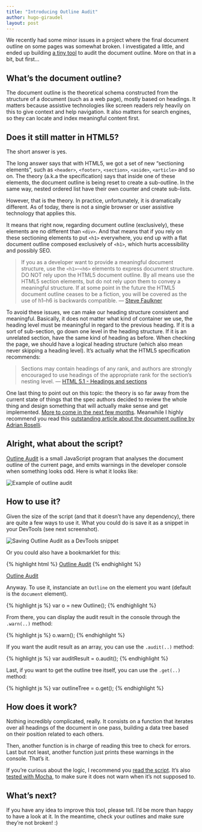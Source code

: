 ```yaml
---
title: "Introducing Outline Audit"
author: hugo-giraudel
layout: post
---
```


We recently had some minor issues in a project where the final document outline on some pages was somewhat broken. I investigated a little, and ended up building [a tiny tool](https://github.com/edenspiekermann/outline-audit) to audit the document outline. More on that in a bit, but first…

## What’s the document outline?

The document outline is the theoretical schema constructed from the structure of a document (such as a web page), mostly based on headings. It matters because assistive technologies like screen readers rely heavily on this to give context and help navigation. It also matters for search engines, so they can locate and index meaningful content first.

## Does it still matter in HTML5?

The short answer is yes.

The long answer says that with HTML5, we got a set of new “sectioning elements”, such as `<header>`, `<footer>`, `<section>`, `<aside>`, `<article>` and so on. The theory (a.k.a the specification) says that inside one of these elements, the document outline is being reset to create a sub-outline. In the same way, nested ordered list have their own counter and create sub-lists.

However, that is the theory. In practice, unfortunately, it is dramatically different. As of today, there is not a single browser or user assistive technology that applies this.

It means that right now, regarding document outline (exclusively), these elements are no different than `<div>`. And that means that if you rely on these sectioning elements to put `<h1>` everywhere, you end up with a flat document outline composed exclusively of `<h1>`, which hurts accessibility and possibly SEO.

> If you as a developer want to provide a meaningful document structure, use the `<h1>`–`<h6>` elements to express document structure. DO NOT rely upon the HTML5 document outline. By all means use the HTML5 section elements, but do not rely upon them to convey a meaningful structure. If at some point in the future the HTML5 document outline ceases to be a fiction, you will be covered as the use of h1–h6 is backwards compatible.
> — [Steve Faulkner](http://blog.paciellogroup.com/2013/10/html5-document-outline/)

To avoid these issues, we can make our heading structure consistent and meaningful. Basically, it does not matter what kind of container we use, the heading level must be meaningful in regard to the previous heading. If it is a sort of sub-section, go down one level in the heading structure. If it is an unrelated section, have the same kind of heading as before. When checking the page, we should have a logical heading structure (which also mean never skipping a heading level). It’s actually what the HTML5 specification recommends:

> Sections may contain headings of any rank, and authors are strongly encouraged to use headings of the appropriate rank for the section’s nesting level.
> — [HTML 5.1 - Headings and sections](http://w3c.github.io/html/sections.html#headings-and-sections)

One last thing to point out on this topic: the theory is so far away from the current state of things that the spec authors decided to review the whole thing and design something that will actually make sense and get implemented. [More to come in the next few months](https://github.com/w3c/html/issues/33). Meanwhile I highly recommend you read this [outstanding article about the document outline by Adrian Roselli](http://adrianroselli.com/2013/12/the-truth-about-truth-about-multiple-h1.html).

## Alright, what about the script?

[Outline Audit](https://github.com/edenspiekermann/outline-audit) is a small JavaScript program that analyses the document outline of the current page, and emits warnings in the developer console when something looks odd. Here is what it looks like:

![Example of outline audit](https://camo.githubusercontent.com/cde25b2e9bc07cf62c53274cbadafb4cb54caf9f/687474703a2f2f692e696d6775722e636f6d2f545936523966472e706e67)

## How to use it?

Given the size of the script (and that it doesn’t have any dependency), there are quite a few ways to use it. What you could do is save it as a snippet in your DevTools (see next screenshot).

![Saving Outline Audit as a DevTools snippet](http://i.imgur.com/2kDj2ZI.png)

Or you could also have a bookmarklet for this:

{% highlight html %}
<a href="javascript:!function(e,n,t){n=e.body,t=e.createElement('script'),t.src='https://cdn.rawgit.com/edenspiekermann/outline-audit/master/index.js',t.async=!0,t.onload=function(){new Outline().warn()},n.appendChild(t)}(document);">Outline Audit</a>
{% endhighlight %}

<a href="javascript:!function(e,n,t){n=e.body,t=e.createElement('script'),t.src='https://cdn.rawgit.com/edenspiekermann/outline-audit/master/index.js',t.async=!0,t.onload=function(){new Outline().warn()},n.appendChild(t)}(document);">Outline Audit</a>

Anyway. To use it, instanciate an `Outline` on the element you want (default is the `document` element).

{% highlight js %}
var o = new Outline();
{% endhighlight %}

From there, you can display the audit result in the console through the `.warn(..)` method:

{% highlight js %}
o.warn();
{% endhighlight %}

If you want the audit result as an array, you can use the `.audit(..)` method:

{% highlight js %}
var auditResult = o.audit();
{% endhighlight %}

Last, if you want to get the outline tree itself, you can use the `.get(..)` method:

{% highlight js %}
var outlineTree = o.get();
{% endhighlight %}

## How does it work?

Nothing incredibly complicated, really. It consists on a function that iterates over all headings of the document in one pass, building a data tree based on their position related to each others.

Then, another function is in charge of reading this tree to check for errors. Last but not least, another function just prints these warnings in the console. That’s it.

If you’re curious about the logic, I recommend you [read the script](https://github.com/edenspiekermann/outline-audit/blob/master/index.js). It’s also [tested with Mocha](https://github.com/edenspiekermann/outline-audit/tree/master/tests), to make sure it does not warn when it’s not supposed to.

## What’s next?

If you have any idea to improve this tool, please tell. I’d be more than happy to have a look at it. In the meantime, check your outlines and make sure they’re not broken! :)
